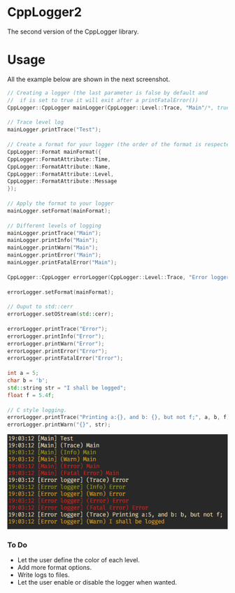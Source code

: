 CppLogger2
==========
The second version of the CppLogger library.

# Usage

All the example below are shown in the next screenshot.

``` cpp
// Creating a logger (the last parameter is false by default and
//  if is set to true it will exit after a printFatalError())
CppLogger::CppLogger mainLogger(CppLogger::Level::Trace, "Main"/*, true*/);

// Trace level log
mainLogger.printTrace("Test");

// Create a format for your logger (the order of the format is respected)
CppLogger::Format mainFormat({
CppLogger::FormatAttribute::Time,
CppLogger::FormatAttribute::Name,
CppLogger::FormatAttribute::Level,
CppLogger::FormatAttribute::Message
});

// Apply the format to your logger
mainLogger.setFormat(mainFormat);

// Different levels of logging
mainLogger.printTrace("Main");
mainLogger.printInfo("Main");
mainLogger.printWarn("Main");
mainLogger.printError("Main");
mainLogger.printFatalError("Main");

CppLogger::CppLogger errorLogger(CppLogger::Level::Trace, "Error logger");

errorLogger.setFormat(mainFormat);

// Ouput to std::cerr
errorLogger.setOStream(std::cerr);

errorLogger.printTrace("Error");
errorLogger.printInfo("Error");
errorLogger.printWarn("Error");
errorLogger.printError("Error");
errorLogger.printFatalError("Error");

int a = 5;
char b = 'b';
std::string str = "I shall be logged";
float f = 5.4f;

// C style logging.
errorLogger.printTrace("Printing a:{}, and b: {}, but not f;", a, b, f);
errorLogger.printWarn("{}", str);

```
![Usage Test](screenshot/CppLoggerTest.png)

### To Do
* Let the user define the color of each level.
* Add more format options.
* Write logs to files.
* Let the user enable or disable the logger when wanted.
